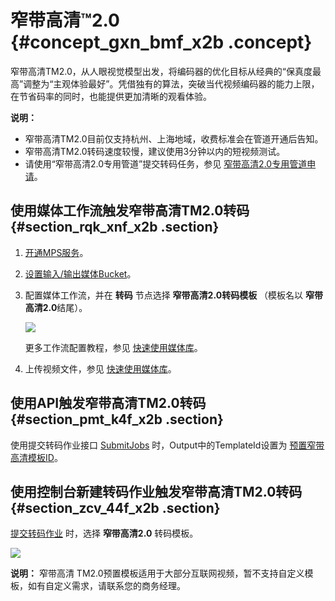 # 窄带高清™2.0 {#concept_gxn_bmf_x2b .concept}

窄带高清TM2.0，从人眼视觉模型出发，将编码器的优化目标从经典的“保真度最高”调整为“主观体验最好”。凭借独有的算法，突破当代视频编码器的能力上限，在节省码率的同时，也能提供更加清晰的观看体验。

**说明：** 

-   窄带高清TM2.0目前仅支持杭州、上海地域，收费标准会在管道开通后告知。
-   窄带高清TM2.0转码速度较慢，建议使用3分钟以内的短视频测试。
-   请使用“窄带高清2.0专用管道”提交转码任务，参见 [窄带高清2.0专用管道申请](https://page.aliyun.com/form/zhaidaigaoqing2/index.htm)。

## 使用媒体工作流触发窄带高清TM2.0转码 {#section_rqk_xnf_x2b .section}

1.  [开通MPS服务](https://help.aliyun.com/document_detail/29202.html)。
2.  [设置输入/输出媒体Bucket](../../../../../cn.zh-CN/快速入门/快速使用媒体库.md#)。
3.  配置媒体工作流，并在 **转码** 节点选择 **窄带高清2.0转码模板** （模板名以 **窄带高清2.0**结尾）。

    ![](http://static-aliyun-doc.oss-cn-hangzhou.aliyuncs.com/assets/img/11367/155532123833627_zh-CN.jpg)

    更多工作流配置教程，参见 [快速使用媒体库](../../../../../cn.zh-CN/快速入门/快速使用媒体库.md#)。

4.  上传视频文件，参见 [快速使用媒体库](../../../../../cn.zh-CN/快速入门/快速使用媒体库.md#)。

## 使用API触发窄带高清TM2.0转码 {#section_pmt_k4f_x2b .section}

使用提交转码作业接口 [SubmitJobs](../../../../../cn.zh-CN/API参考/转码接口/提交转码作业.md#) 时，Output中的TemplateId设置为 [预置窄带高清模板ID](../../../../../cn.zh-CN/API参考/附录/预置模版详情.md#)。

## 使用控制台新建转码作业触发窄带高清TM2.0转码 {#section_zcv_44f_x2b .section}

[提交转码作业](https://help.aliyun.com/document_detail/29205.html) 时，选择 **窄带高清2.0** 转码模板。

![](http://static-aliyun-doc.oss-cn-hangzhou.aliyuncs.com/assets/img/11367/155532123833628_zh-CN.png)

**说明：** 窄带高清 TM2.0预置模板适用于大部分互联网视频，暂不支持自定义模板，如有自定义需求，请联系您的商务经理。

